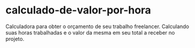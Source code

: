 # calculado-de-valor-por-hora
Calculadora para obter o orçamento de seu trabalho freelancer. Calculando suas horas trabalhadas e o valor da mesma em seu total a receber no projeto.
